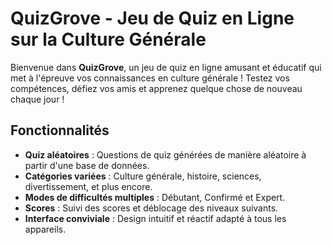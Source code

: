 # QuizGrove - Jeu de Quiz en Ligne sur la Culture Générale

Bienvenue dans **QuizGrove**, un jeu de quiz en ligne amusant et éducatif qui met à l'épreuve vos connaissances en culture générale ! Testez vos compétences, défiez vos amis et apprenez quelque chose de nouveau chaque jour !

## Fonctionnalités

- **Quiz aléatoires** : Questions de quiz générées de manière aléatoire à partir d'une base de données.
- **Catégories variées** : Culture générale, histoire, sciences, divertissement, et plus encore.
- **Modes de difficultés multiples** : Débutant, Confirmé et Expert.
- **Scores** : Suivi des scores et déblocage des niveaux suivants.
- **Interface conviviale** : Design intuitif et réactif adapté à tous les appareils.
